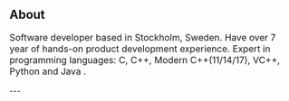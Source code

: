## About

<p style="font-size:16px">
Software developer based in Stockholm, Sweden.
Have over 7 year of hands-on product development experience.
Expert in programming languages: C, C++, Modern C++(11/14/17), VC++, Python and Java .
</p>
---
